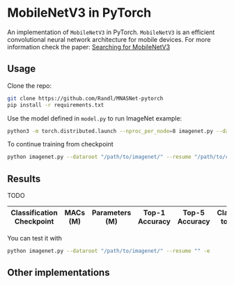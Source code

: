 # MobileNetV3 in PyTorch

An implementation of `MobileNetV3` in PyTorch. `MobileNetV3` is an efficient
convolutional neural network architecture for mobile devices. For more information check the paper:
[Searching for MobileNetV3](https://arxiv.org/abs/1905.02244)

## Usage

Clone the repo:
```bash
git clone https://github.com/Randl/MNASNet-pytorch
pip install -r requirements.txt
```

Use the model defined in `model.py` to run ImageNet example:
```bash
python3 -m torch.distributed.launch --nproc_per_node=8 imagenet.py --dataroot "/path/to/imagenet/" --warmup 5 --sched cosine -lr 0.2 -b 128 -d 5e-5 --world-size 8 --seed 42
```

To continue training from checkpoint
```bash
python imagenet.py --dataroot "/path/to/imagenet/" --resume "/path/to/checkpoint/folder"
```
## Results

TODO

|Classification Checkpoint| MACs (M)   | Parameters (M)| Top-1 Accuracy| Top-5 Accuracy|  Claimed top-1|  Claimed top-5|
|-------------------------|------------|---------------|---------------|---------------|---------------|---------------|

You can test it with
```bash
python imagenet.py --dataroot "/path/to/imagenet/" --resume "" -e
```

## Other implementations

